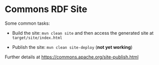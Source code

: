 # Commons RDF Site

Some common tasks:

* Build the site: `mvn clean site` and then access the generated site at `target/site/index.html`

* Publish the site: `mvn clean site-deploy` (**not yet working**)

Further details at https://commons.apache.org/site-publish.html
